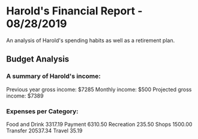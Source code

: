 # Harold's Financial Report - 08/28/2019

An analysis of Harold's spending habits as well as a retirement plan. 

## Budget Analysis

### A summary of Harold's income:
Previous year gross income: $7285
Monthly income: $500
Projected gross income: $7389

### Expenses per Category:
Food and Drink     3317.19
Payment            6310.50
Recreation          235.50
Shops              1500.00
Transfer          20537.34
Travel               35.19




